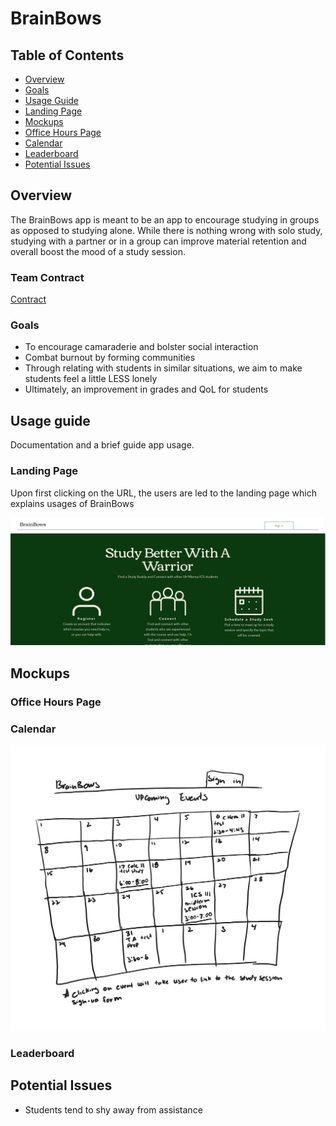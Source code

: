 # BrainBows

## Table of Contents

* [Overview](#overview)
* [Goals](#goals)
* [Usage Guide](#usage-guide)
* [Landing Page](#landing-page)
* [Mockups](#mockups)
* [Office Hours Page](#office-hours-page)
* [Calendar](#calendar)
* [Leaderboard](#leaderboard)
* [Potential Issues](#potential-issues)


## Overview

The BrainBows app is meant to be an app to encourage studying in groups as opposed to studying alone. While there is nothing wrong with solo study, studying with a partner or in a group can improve material retention and overall boost the mood of a study session.

### Team Contract

[Contract](https://docs.google.com/document/d/1UTXUBMOhgexRM0GUk0DjcuveB0k8kVmOhDpdFOcIGlo/edit)

### Goals

* To encourage camaraderie and bolster social interaction
* Combat burnout by forming communities
* Through relating with students in similar situations, we aim to make students feel a little LESS lonely
* Ultimately, an improvement in grades and QoL for students

## Usage guide

Documentation and a brief guide app usage.

### Landing Page

Upon first clicking on the URL, the users are led to the landing page which explains usages of BrainBows

<img src="/doc/brainbows-landing-page.png">

## Mockups

### Office Hours Page

### Calendar

<img src="/doc/calendarpage.png">

### Leaderboard

## Potential Issues

* Students tend to shy away from assistance
